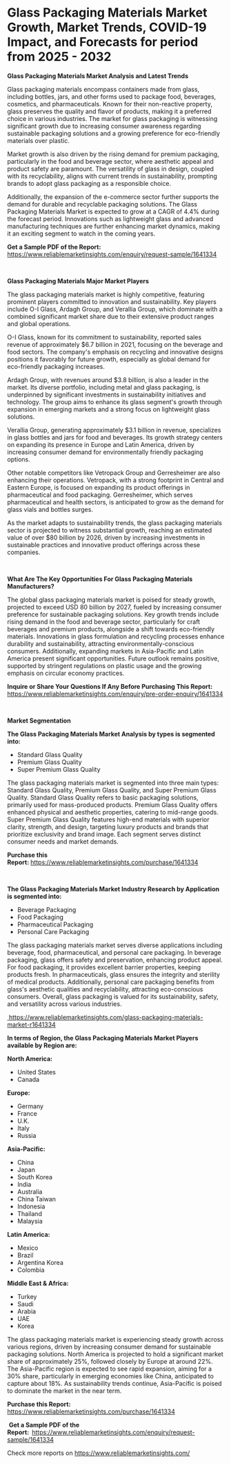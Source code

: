 <p><h1>Glass Packaging Materials Market Growth, Market Trends, COVID-19 Impact, and Forecasts for period from 2025 - 2032</h1></p><p><strong>Glass Packaging Materials Market Analysis and Latest Trends</strong></p>
<p><p>Glass packaging materials encompass containers made from glass, including bottles, jars, and other forms used to package food, beverages, cosmetics, and pharmaceuticals. Known for their non-reactive property, glass preserves the quality and flavor of products, making it a preferred choice in various industries. The market for glass packaging is witnessing significant growth due to increasing consumer awareness regarding sustainable packaging solutions and a growing preference for eco-friendly materials over plastic.</p><p>Market growth is also driven by the rising demand for premium packaging, particularly in the food and beverage sector, where aesthetic appeal and product safety are paramount. The versatility of glass in design, coupled with its recyclability, aligns with current trends in sustainability, prompting brands to adopt glass packaging as a responsible choice.</p><p>Additionally, the expansion of the e-commerce sector further supports the demand for durable and recyclable packaging solutions. The Glass Packaging Materials Market is expected to grow at a CAGR of 4.4% during the forecast period. Innovations such as lightweight glass and advanced manufacturing techniques are further enhancing market dynamics, making it an exciting segment to watch in the coming years.</p></p>
<p><strong>Get a Sample PDF of the Report:&nbsp;</strong> <a href="https://www.reliablemarketinsights.com/enquiry/request-sample/1641334?utm_campaign=1894&utm_medium=2&utm_source=Github&utm_content=ia&utm_term=08032025&utm_id=glass-packaging-materials">https://www.reliablemarketinsights.com/enquiry/request-sample/1641334</a></p>
<p>&nbsp;</p>
<p><strong>Glass Packaging Materials Major Market Players</strong></p>
<p><p>The glass packaging materials market is highly competitive, featuring prominent players committed to innovation and sustainability. Key players include O-I Glass, Ardagh Group, and Verallia Group, which dominate with a combined significant market share due to their extensive product ranges and global operations.</p><p>O-I Glass, known for its commitment to sustainability, reported sales revenue of approximately $6.7 billion in 2021, focusing on the beverage and food sectors. The company's emphasis on recycling and innovative designs positions it favorably for future growth, especially as global demand for eco-friendly packaging increases.</p><p>Ardagh Group, with revenues around $3.8 billion, is also a leader in the market. Its diverse portfolio, including metal and glass packaging, is underpinned by significant investments in sustainability initiatives and technology. The group aims to enhance its glass segment's growth through expansion in emerging markets and a strong focus on lightweight glass solutions.</p><p>Verallia Group, generating approximately $3.1 billion in revenue, specializes in glass bottles and jars for food and beverages. Its growth strategy centers on expanding its presence in Europe and Latin America, driven by increasing consumer demand for environmentally friendly packaging options.</p><p>Other notable competitors like Vetropack Group and Gerresheimer are also enhancing their operations. Vetropack, with a strong footprint in Central and Eastern Europe, is focused on expanding its product offerings in pharmaceutical and food packaging. Gerresheimer, which serves pharmaceutical and health sectors, is anticipated to grow as the demand for glass vials and bottles surges.</p><p>As the market adapts to sustainability trends, the glass packaging materials sector is projected to witness substantial growth, reaching an estimated value of over $80 billion by 2026, driven by increasing investments in sustainable practices and innovative product offerings across these companies.</p></p>
<p>&nbsp;</p>
<p><strong>What Are The Key Opportunities For Glass Packaging Materials Manufacturers?</strong></p>
<p><p>The global glass packaging materials market is poised for steady growth, projected to exceed USD 80 billion by 2027, fueled by increasing consumer preference for sustainable packaging solutions. Key growth trends include rising demand in the food and beverage sector, particularly for craft beverages and premium products, alongside a shift towards eco-friendly materials. Innovations in glass formulation and recycling processes enhance durability and sustainability, attracting environmentally-conscious consumers. Additionally, expanding markets in Asia-Pacific and Latin America present significant opportunities. Future outlook remains positive, supported by stringent regulations on plastic usage and the growing emphasis on circular economy practices.</p></p>
<p><strong>Inquire or Share Your Questions If Any Before Purchasing This Report:</strong> <a href="https://www.reliablemarketinsights.com/enquiry/pre-order-enquiry/1641334?utm_campaign=1894&utm_medium=2&utm_source=Github&utm_content=ia&utm_term=08032025&utm_id=glass-packaging-materials">https://www.reliablemarketinsights.com/enquiry/pre-order-enquiry/1641334</a></p>
<p>&nbsp;</p>
<p><strong>Market Segmentation</strong></p>
<p><strong>The Glass Packaging Materials Market Analysis by types is segmented into:</strong></p>
<p><ul><li>Standard Glass Quality</li><li>Premium Glass Quality</li><li>Super Premium Glass Quality</li></ul></p>
<p><p>The glass packaging materials market is segmented into three main types: Standard Glass Quality, Premium Glass Quality, and Super Premium Glass Quality. Standard Glass Quality refers to basic packaging solutions, primarily used for mass-produced products. Premium Glass Quality offers enhanced physical and aesthetic properties, catering to mid-range goods. Super Premium Glass Quality features high-end materials with superior clarity, strength, and design, targeting luxury products and brands that prioritize exclusivity and brand image. Each segment serves distinct consumer needs and market demands.</p></p>
<p><strong>Purchase this Report:&nbsp;</strong><a href="https://www.reliablemarketinsights.com/purchase/1641334?utm_campaign=1894&utm_medium=2&utm_source=Github&utm_content=ia&utm_term=08032025&utm_id=glass-packaging-materials">https://www.reliablemarketinsights.com/purchase/1641334</a></p>
<p>&nbsp;</p>
<p><strong>The Glass Packaging Materials Market Industry Research by Application is segmented into:</strong></p>
<p><ul><li>Beverage Packaging</li><li>Food Packaging</li><li>Pharmaceutical Packaging</li><li>Personal Care Packaging</li></ul></p>
<p><p>The glass packaging materials market serves diverse applications including beverage, food, pharmaceutical, and personal care packaging. In beverage packaging, glass offers safety and preservation, enhancing product appeal. For food packaging, it provides excellent barrier properties, keeping products fresh. In pharmaceuticals, glass ensures the integrity and sterility of medical products. Additionally, personal care packaging benefits from glass's aesthetic qualities and recyclability, attracting eco-conscious consumers. Overall, glass packaging is valued for its sustainability, safety, and versatility across various industries.</p></p>
<p><a href="https://www.reliablemarketinsights.com/glass-packaging-materials-market-r1641334?utm_campaign=1894&utm_medium=2&utm_source=Github&utm_content=ia&utm_term=08032025&utm_id=glass-packaging-materials">&nbsp;https://www.reliablemarketinsights.com/glass-packaging-materials-market-r1641334</a></p>
<p><strong>In terms of Region, the Glass Packaging Materials Market Players available by Region are:</strong></p>
<p>
    <p> <strong> North America: </strong>
        <ul>
            <li>United States</li>
            <li>Canada</li>
        </ul>
        </p> 
    <p> <strong> Europe: </strong>
        <ul>
            <li>Germany</li>
            <li>France</li>
            <li>U.K.</li>
            <li>Italy</li>
            <li>Russia</li>
        </ul>
        </p> 
    <p> <strong> Asia-Pacific: </strong>
        <ul>
            <li>China</li>
            <li>Japan</li>
            <li>South Korea</li>
            <li>India</li>
            <li>Australia</li>
            <li>China Taiwan</li>
            <li>Indonesia</li>
            <li>Thailand</li>
            <li>Malaysia</li>
        </ul>
        </p> 
    <p> <strong> Latin America: </strong>
        <ul>
            <li>Mexico</li>
            <li>Brazil</li>
            <li>Argentina Korea</li>
            <li>Colombia</li>
        </ul>
        </p> 
    <p> <strong> Middle East & Africa: </strong>
        <ul>
            <li>Turkey</li>
            <li>Saudi</li>
            <li>Arabia</li>
            <li>UAE</li>
            <li>Korea</li>
        </ul>
    </p>
    </p>
<p><p>The glass packaging materials market is experiencing steady growth across various regions, driven by increasing consumer demand for sustainable packaging solutions. North America is projected to hold a significant market share of approximately 25%, followed closely by Europe at around 22%. The Asia-Pacific region is expected to see rapid expansion, aiming for a 30% share, particularly in emerging economies like China, anticipated to capture about 18%. As sustainability trends continue, Asia-Pacific is poised to dominate the market in the near term.</p></p>
<p><strong>Purchase this Report: </strong><a href="https://www.reliablemarketinsights.com/purchase/1641334?utm_campaign=1894&utm_medium=2&utm_source=Github&utm_content=ia&utm_term=08032025&utm_id=glass-packaging-materials">https://www.reliablemarketinsights.com/purchase/1641334</a></p>
<p>&nbsp;<strong>Get a Sample PDF of the Report:&nbsp;&nbsp;</strong><a href="https://www.reliablemarketinsights.com/enquiry/request-sample/1641334?utm_campaign=1894&utm_medium=2&utm_source=Github&utm_content=ia&utm_term=08032025&utm_id=glass-packaging-materials">https://www.reliablemarketinsights.com/enquiry/request-sample/1641334</a></p>
<p><strong></strong></p>
<p>Check more reports on <a href="https://www.reliablemarketinsights.com/?utm_campaign=1894&utm_medium=2&utm_source=Github&utm_content=ia&utm_term=08032025&utm_id=glass-packaging-materials">https://www.reliablemarketinsights.com/</a></p>
